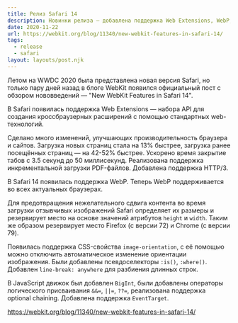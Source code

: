 ```yaml
---
title: Релиз Safari 14
description: Новинки релиза — добавлена поддержка Web Extensions, WebP, HTTP/3, улучшение производительсности и другое
date: 2020-11-22
url: https://webkit.org/blog/11340/new-webkit-features-in-safari-14/
tags:
  - release
  - safari
layout: layouts/post.njk
---
```

Летом на WWDC 2020 была представлена новая версия Safari, но только пару дней назад в блоге WebKit появился официальный пост с обзором нововведений — "New WebKit Features in Safari 14".

В Safari появилась поддержка Web Extensions — набора API для создания кроссбраузерных расширений с помощью стандартных web-технологий. 

Сделано много изменений, улучшающих производительность браузера и сайтов. Загрузка новых страниц стала на 13% быстрее, загрузка ранее посещённых страниц — на 42-52% быстрее. Ускорено время закрытие табов с 3.5 секунд до 50 миллисекунд. Реализована поддержка инкрементальной загрузки PDF-файлов. Добавлена поддержка HTTP/3.

В Safari 14 появилась поддержка WebP. Теперь WebP поддерживается во всех актуальных браузерах.

Для предотвращения нежелательного сдвига контента во время загрузки отзывчивых изображений Safari определяет их размеры и резервирует место на основе значений атрибутов `height` и `width`. Таким же образом резервирует место Firefox (с версии 72) и Chrome (с версии 79).

Появилась поддержка CSS-свойства `image-orientation`, с её помощью можно отключить автоматическое изменение ориентации изображения. Были добавлены псевдоселекторы `:is()`, `:where()`. Добавлен `line-break: anywhere` для разбиения длинных строк.

В JavaScript движок был добавлен `BigInt`, были добавлены операторы логического присваивания `&&=`, `||=`, `??=`, реализована поддержка optional chaining. Добавлена поддержка `EventTarget`.

https://webkit.org/blog/11340/new-webkit-features-in-safari-14/
